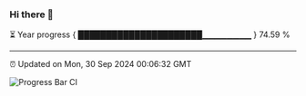 ### Hi there 👋

⏳ Year progress { ██████████████████████▁▁▁▁▁▁▁▁ } 74.59 %

---

⏰ Updated on Mon, 30 Sep 2024 00:06:32 GMT

![Progress Bar CI](https://github.com/liununu/liununu/workflows/Progress%20Bar%20CI/badge.svg)
